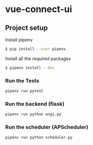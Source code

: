 # vue-connect-ui

## Project setup

Install pipenv

```bash
$ pip install --user pipenv
```

Install all the required packages

```bash
$ pipenv install --dev
```

### Run the Tests

```bash
pipenv run pytest
```

### Run the backend (flask)

```bash
pipenv run python wsgi.py
```

### Run the scheduler (APScheduler)

```bash
pipenv run python scheduler.py
```
